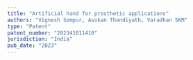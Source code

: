```yaml
---
title: "Artificial hand for prosthetic applications"
authors: "Vignesh Sompur, Asokan Thondiyath, Varadhan SKM"
type: "Patent"
patent_number: "202341011410"
jurisdiction: "India"
pub_date: "2023"
---
```

